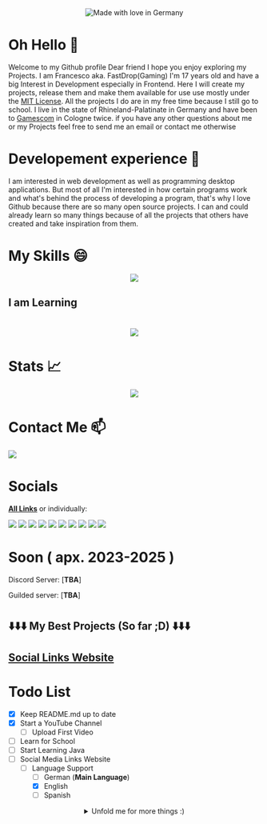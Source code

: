 
<p align="center">
<img alt="" src=https://img.shields.io/github/stars/fastdropgaming?affiliations=OWNER%2CCOLLABORATOR&label=Stars&color=yellow&style=for-the-badge&logo=starz>
<img alt="" src=https://komarev.com/ghpvc/?username=fastdropgaming&color=000000&style=for-the-badge&label=Profile+Views />
<img alt="" src=https://img.shields.io/github/last-commit/fastdropgaming/readme.md?&style=for-the-badge&logo=github&color=000000>
</p>

<p align="center">
<img alt="Made with love in Germany" src=https://madewithlove.now.sh/de?heart=true&colorB=%23ff0000&text=Germany&style=for-the-badge>
</p>



# **Oh Hello** 👋
Welcome to my Github profile Dear friend I hope you enjoy exploring my Projects. I am Francesco aka. FastDrop(Gaming) I'm 17 years old and have a big Interest in Development especially in Frontend. Here I will create my projects, release them and make them available for use use mostly under the [MIT License](https://choosealicense.com/licenses/mit/). All the projects I do are in my free time because I still go to school. I live in the state of Rhineland-Palatinate in Germany and have been to [Gamescom](https://www.gamescom.de/de) in Cologne twice. if you have any other questions about me or my Projects feel free to send me an email or contact me otherwise

# **Developement experience** 📌
I am interested in web development as well as programming desktop applications.
But most of all I'm interested in how certain programs work and what's behind the process of developing a program, that's why I love Github because there are so many open source projects. I can and could already learn so many things because of all the projects that others have created and take inspiration from them.

# **My Skills** 😄

<p align="center">
  <a href="https://skillicons.dev">
    <img src="https://skillicons.dev//icons?i=js,html,css,vscode,github,discord,bots,ps" />
  </a>
</p>

## **I am Learning**
#
<p align="center">
  <a href="https://skillicons.dev">
    <img src="https://skillicons.dev//icons?i=js,bootstrap,ts,nodejs,bots,idea,java" />
  </a>
</p>

# **Stats** 📈

<p align="center">
  <a href="https://github-readme-stats.vercel.app">
    <img src="https://github-readme-stats.vercel.app/api?username=fastdropgaming&theme=dark&show_icons=true&text_color=ffffff&border_color=000000&locale=en">
  </a>
</p>

# **Contact Me** 📫  

<a href="mailto:francesco.fastdropgaming.de "><img src="https://img.shields.io/badge/Gmail-EB4436?style=for-the-badge&logo=gmail&logoColor=white"/></a>

# **Socials**
[**All Links**](https://fastdropgaming.de/) or individually:

<a href="https://twitter.com/FastDropG"><img src="https://img.shields.io/badge/Twitter-1DA1F2?style=for-the-badge&logo=twitter&logoColor=white"/></a>
<a href="https://www.reddit.com/user/FastDrop_Gaming"><img src="https://img.shields.io/badge/Reddit-FF4500?style=for-the-badge&logo=reddit&logoColor=white"/></a>
<a href="https://twitch.tv/FastDrop_Gaming"><img src="https://img.shields.io/badge/Twitch-9347FF?style=for-the-badge&logo=twitch&logoColor=white"/></a>
<a href="https://instagram.com/FastDrop_Gaming"><img src="https://img.shields.io/badge/Instagram-FE2082?style=for-the-badge&logo=instagram&logoColor=white"/></a>
<a href="https://instagram.com/Francescofotografiert"><img src="https://img.shields.io/badge/Instagram (Fotografie)-FE2082?style=for-the-badge&logo=instagram&logoColor=white"/></a>
<a href="https://www.youtube.com/@Fastdrop"><img src="https://img.shields.io/badge/YouTube-FE0000?style=for-the-badge&logo=youtube&logoColor=white"/></a>
<a href="https://steamcommunity.com/id/fastdropyt/"><img src="https://img.shields.io/badge/Steam-C5C3C0?style=for-the-badge&logo=steam&logoColor=black"/></a>
<a href="https://tiktok.com/FastDrop_Gaming"><img src="https://img.shields.io/badge/TikTok-000000?style=for-the-badge&logo=tiktok&logoColor=white"/></a>
<a href="https://tiktok.com/Franfotos"><img src="https://img.shields.io/badge/TikTok (Fotografie)-000000?style=for-the-badge&logo=tiktok&logoColor=white"/></a>
<a href="https://github.com/FastDropGaming"><img src="https://img.shields.io/badge/GitHub-000000?style=for-the-badge&logo=github&logoColor=white"/></a>

# **Soon ( apx. 2023-2025 )**
Discord Server: [**TBA**]

Guilded server: [**TBA**]

#


## ⬇️⬇️⬇️ My Best Projects (So far ;D) ⬇️⬇️⬇️

## [Social Links Website](https://github.com/FastDropGaming/fastdropgaming.github.io)
#

# **Todo List**

- [x] Keep README.md up to date
- [x] Start a YouTube Channel
  - [ ] Upload First Video
- [ ] Learn for School
- [ ] Start Learning Java
- [ ] Social Media Links Website
  - [ ] Language Support
    - [ ] German (**Main Language**)
    - [x] English
    - [ ] Spanish

<details align="center">
  <summary>Unfold me for more things :)</summary>

 # 💻 PC Specs
<p align="center">
<img alt="MB" src=https://img.shields.io/badge/MB-M5A78L_M_PLUS/USB3-000000?style=for-the-badge&logo=asus&logoColor=white>
<p align="center">
<img alt="OS" src=https://img.shields.io/badge/Windows-10_Pro_64_bit-0078D6?style=for-the-badge&logo=windows&logoColor=white>
<p align="center">
<img alt="GPU" src=https://img.shields.io/badge/NVIDIA-GTX_1650-76B900?style=for-the-badge&logo=nvidia&logoColor=white>
<p align="center">
<img alt="CPU" src=https://img.shields.io/badge/AMD-FX_8300-ED1C24?style=for-the-badge&logo=amd&logoColor=white>
<p align="center">
<img alt="RAM" src=https://img.shields.io/badge/RAM-16_GB-000000?style=for-the-badge&logo=kingstontechnology&logoColor=white>
</p>

# ⌨️ Peripherals
<p align="center">
<img alt="Keyboard" src=https://img.shields.io/badge/Keyboard-Blackwidow_v3-018201?style=for-the-badge&logo=razer&logoColor=white>
<p align="center">
<img alt="Mouse" src=https://img.shields.io/badge/Mouse-Deathadder_v2-018201?style=for-the-badge&logo=razer&logoColor=white>
<p align="center">
<img alt="other" src=https://img.shields.io/badge/Focusrite_scarlett_solo-B8052F?style=for-the-badge&logo=codeigniter&logoColor=white>
<p align="center">
<img alt="other" src=https://img.shields.io/badge/Stream_deck_Xl-101010?style=for-the-badge&logo=elgato&logoColor=white>

# Other

<p align="center">
  <a href="https://lanyard.cnrad.dev">
    <img src="https://lanyard.cnrad.dev/api/852778519506976778" />
  </a>
</p>
 <p>
   Webhook test
  </p>

  </a>
</details>
